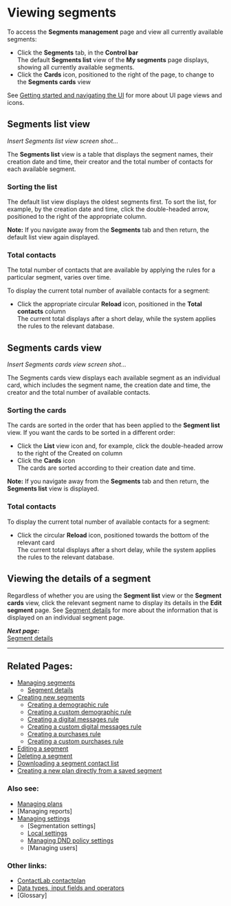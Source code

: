 # Viewing segments

To access the **Segments management** page and view all currently available segments:

- Click the **Segments** tab, in the **Control bar**  
  The default **Segments list** view of the **My segments** page displays, showing all currently available segments.  
- Click the **Cards** icon, positioned to the right of the page, to change to the **Segments cards** view  

See [Getting started and navigating the UI](NavigatingUI) for more about UI page views and icons.

## Segments list view

*Insert Segments list view screen shot...*  

The **Segments list** view is a table that displays the segment names, their creation date and time, their creator and the total number of contacts for each available segment. 

### Sorting the list

The default list view displays the oldest segments first. To sort the list, for example, by the creation date and time, click the double-headed arrow, positioned to the right of the appropriate column.  

**Note:**
If you navigate away from the **Segments** tab and then return, the default list view again displayed.  

### Total contacts

The total number of contacts that are available by applying the rules for a particular segment, varies over time.

To display the current total number of available contacts for a segment:  

- Click the appropriate circular **Reload** icon, positioned in the **Total contacts** column  
  The current total displays after a short delay, while the system applies the rules to the relevant database.  

## Segments cards view

*Insert Segments cards view screen shot...*  

The Segments cards view displays each available segment as an individual card, which includes the segment name, the creation date and time, the creator and the total number of available contacts.  

### Sorting the cards

The cards are sorted in the order that has been applied to the **Segment list** view. If you want the cards to be sorted in a different order:  

- Click the **List** view icon and, for example, click the double-headed arrow to the right of the Created on column  
- Click the **Cards** icon  
  The cards are sorted according to their creation date and time.  

**Note:**
If you navigate away from the **Segments** tab and then return, the **Segments list** view is displayed.  

### Total contacts

To display the current total number of available contacts for a segment:  

- Click the circular **Reload** icon, positioned towards the bottom of the relevant card  
  The current total displays after a short delay, while the system applies the rules to the relevant database.  

## Viewing the details of a segment

Regardless of whether you are using the **Segment list** view or the **Segment cards** view, click the relevant segment name to display its details in the **Edit segment** page. See [Segment details](SegmentDetails) for more about the information that is displayed on an individual segment page.  

***Next page:***  
[Segment details](SegmentDetails)   

----------

## Related Pages:  

- [Managing segments](ManagingSegments)  
    - [Segment details](SegmentDetails)  
- [Creating new segments](CreatingNewSegments)  
  - [Creating a demographic rule](CreatingDemographicRule)  
  - [Creating a custom demographic rule](CreatingCustomDemographicRule)  
  - [Creating a digital messages rule](CreatingDigitalMessagesRule)  
  - [Creating a custom digital messages rule](CreatingCustomDigitalMessagesRule)  
  - [Creating a purchases rule](CreatingPurchasesRule)  
  - [Creating a custom purchases rule](CreatingCustomPurchasesRule)  
- [Editing a segment](EditingSegment)  
- [Deleting a segment](DeletingSegment)  
- [Downloading a segment contact list](DownloadingSegmentContactList)  
- [Creating a new plan directly from a saved segment](CreatingPlanFromSegment)  

### Also see:  

- [Managing plans](ManagingPlans)  
- [Managing reports]  
- [Managing settings](ManagingSettings)  
  - [Segmentation settings]  
  - [Local settings](LocalSettings)  
  - [Managing DND policy settings](ManagingDND)  
  - [Managing users]  

### Other links:  

- [ContactLab contactplan](Home)  
- [Data types, input fields and operators](InputBoxOperators)  
- [Glossary]  

